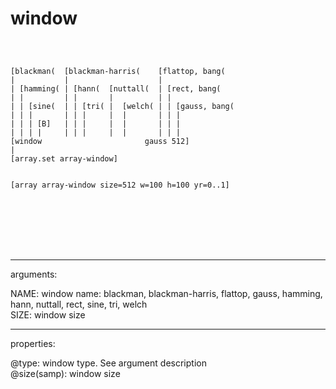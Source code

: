 # window

```



[blackman(  [blackman-harris(    [flattop, bang(
|           |                    |
| [hamming( | [hann(  [nuttall(  | [rect, bang(
| |         | |       |          | |
| | [sine(  | | [tri( |  [welch( | | [gauss, bang(
| | |       | | |     |  |       | | |
| | | [B]   | | |     |  |       | | |
| | | |     | | |     |  |       | | |
[window                       gauss 512]
|
[array.set array-window]


[array array-window size=512 w=100 h=100 yr=0..1]






            
```
---
arguments:

NAME: window name: blackman, blackman-harris, flattop,
            gauss, hamming, hann, nuttall, rect, sine, tri, welch<br>
SIZE: window size<br>

---
properties:

@type: window type. See argument
            description<br>
@size(samp): window
            size<br>

